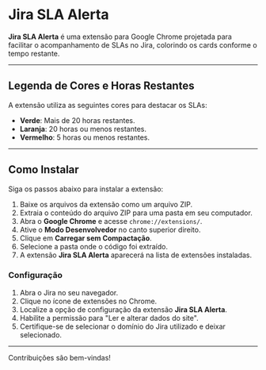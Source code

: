 # Jira SLA Alerta  

**Jira SLA Alerta** é uma extensão para Google Chrome projetada para facilitar o acompanhamento de SLAs no Jira, colorindo os cards conforme o tempo restante.  

---

## Legenda de Cores e Horas Restantes  

A extensão utiliza as seguintes cores para destacar os SLAs:  

- **Verde**: Mais de 20 horas restantes.  
- **Laranja**: 20 horas ou menos restantes.  
- **Vermelho**: 5 horas ou menos restantes.  

---

## Como Instalar  

Siga os passos abaixo para instalar a extensão:  

1. Baixe os arquivos da extensão como um arquivo ZIP.  
2. Extraia o conteúdo do arquivo ZIP para uma pasta em seu computador.  
3. Abra o **Google Chrome** e acesse `chrome://extensions/`.  
4. Ative o **Modo Desenvolvedor** no canto superior direito.  
5. Clique em **Carregar sem Compactação**.  
6. Selecione a pasta onde o código foi extraído.  
7. A extensão **Jira SLA Alerta** aparecerá na lista de extensões instaladas.  

### Configuração  

1. Abra o Jira no seu navegador.  
2. Clique no ícone de extensões no Chrome.  
3. Localize a opção de configuração da extensão **Jira SLA Alerta**.  
4. Habilite a permissão para "Ler e alterar dados do site".  
5. Certifique-se de selecionar o domínio do Jira utilizado e deixar selecionado.  

--- 

Contribuições são bem-vindas!  
